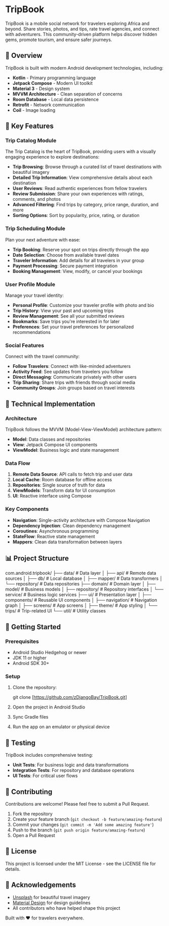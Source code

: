 
# TripBook

TripBook is a mobile social network for travelers exploring Africa and beyond. Share stories, photos, and tips, rate travel agencies, and connect with adventurers. This community-driven platform helps discover hidden gems, promote tourism, and ensure safer journeys.

## 📱 Overview

TripBook is built with modern Android development technologies, including:

- **Kotlin** - Primary programming language
- **Jetpack Compose** - Modern UI toolkit
- **Material 3** - Design system
- **MVVM Architecture** - Clean separation of concerns
- **Room Database** - Local data persistence
- **Retrofit** - Network communication
- **Coil** - Image loading

## 🌟 Key Features

### Trip Catalog Module

The Trip Catalog is the heart of TripBook, providing users with a visually engaging experience to explore destinations:

- **Trip Browsing**: Browse through a curated list of travel destinations with beautiful imagery
- **Detailed Trip Information**: View comprehensive details about each destination
- **User Reviews**: Read authentic experiences from fellow travelers
- **Review Submission**: Share your own experiences with ratings, comments, and photos
- **Advanced Filtering**: Find trips by category, price range, duration, and more
- **Sorting Options**: Sort by popularity, price, rating, or duration

### Trip Scheduling Module

Plan your next adventure with ease:

- **Trip Booking**: Reserve your spot on trips directly through the app
- **Date Selection**: Choose from available travel dates
- **Traveler Information**: Add details for all travelers in your group
- **Payment Processing**: Secure payment integration
- **Booking Management**: View, modify, or cancel your bookings

### User Profile Module

Manage your travel identity:

- **Personal Profile**: Customize your traveler profile with photo and bio
- **Trip History**: View your past and upcoming trips
- **Review Management**: See all your submitted reviews
- **Bookmarks**: Save trips you're interested in for later
- **Preferences**: Set your travel preferences for personalized recommendations

### Social Features

Connect with the travel community:

- **Follow Travelers**: Connect with like-minded adventurers
- **Activity Feed**: See updates from travelers you follow
- **Direct Messaging**: Communicate privately with other users
- **Trip Sharing**: Share trips with friends through social media
- **Community Groups**: Join groups based on travel interests

## 🔧 Technical Implementation

### Architecture

TripBook follows the MVVM (Model-View-ViewModel) architecture pattern:

- **Model**: Data classes and repositories
- **View**: Jetpack Compose UI components
- **ViewModel**: Business logic and state management

### Data Flow

1. **Remote Data Source**: API calls to fetch trip and user data
2. **Local Cache**: Room database for offline access
3. **Repositories**: Single source of truth for data
4. **ViewModels**: Transform data for UI consumption
5. **UI**: Reactive interface using Compose

### Key Components

- **Navigation**: Single-activity architecture with Compose Navigation
- **Dependency Injection**: Clean dependency management
- **Coroutines**: Asynchronous programming
- **StateFlow**: Reactive state management
- **Mappers**: Clean data transformation between layers

## 📊 Project Structure


com.android.tripbook/
├── data/                  # Data layer
│   ├── api/               # Remote data sources
│   ├── db/                # Local database
│   ├── mapper/            # Data transformers
│   └── repository/        # Data repositories
├── domain/                # Domain layer
│   ├── model/             # Business models
│   ├── repository/        # Repository interfaces
│   └── service/           # Business logic services
├── ui/                    # Presentation layer
│   ├── components/        # Reusable UI components
│   ├── navigation/        # Navigation graph
│   ├── screens/           # App screens
│   ├── theme/             # App styling
│   └── trips/             # Trip-related UI
└── util/                  # Utility classes


## 🚀 Getting Started

### Prerequisites

- Android Studio Hedgehog or newer
- JDK 11 or higher
- Android SDK 30+

### Setup

1. Clone the repository:
   
   git clone [https://github.com/zDjangoBay/TripBook.git]
   

2. Open the project in Android Studio

3. Sync Gradle files

4. Run the app on an emulator or physical device

## 🧪 Testing

TripBook includes comprehensive testing:

- **Unit Tests**: For business logic and data transformations
- **Integration Tests**: For repository and database operations
- **UI Tests**: For critical user flows

## 📝 Contributing

Contributions are welcome! Please feel free to submit a Pull Request.

1. Fork the repository
2. Create your feature branch (`git checkout -b feature/amazing-feature`)
3. Commit your changes (`git commit -m 'Add some amazing feature'`)
4. Push to the branch (`git push origin feature/amazing-feature`)
5. Open a Pull Request

## 📄 License

This project is licensed under the MIT License - see the LICENSE file for details.

## 🙏 Acknowledgements

- [Unsplash](https://unsplash.com) for beautiful travel imagery
- [Material Design](https://material.io) for design guidelines
- All contributors who have helped shape this project

Built with ❤ for travelers everywhere.
